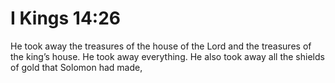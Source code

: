 # I Kings 14:26

He took away the treasures of the house of the Lord and the treasures of the king’s house. He took away everything. He also took away all the shields of gold that Solomon had made,
